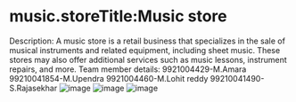 # music.storeTitle:Music store
Description: A music store is a retail business that specializes in the sale of musical instruments and related equipment, including sheet music.
These stores may also offer additional services such as music lessons, instrument repairs, and more. 
Team member details:
9921004429-M.Amara
99210041854-M.Upendra
9921004460-M.Lohit reddy
99210041490-S.Rajasekhar
![image](https://github.com/reddysred/music.store/assets/161060941/c80be44e-17da-450a-96eb-a87db0a8f4d8)
![image](https://github.com/reddysred/music.store/assets/161060941/bbdb1eab-eb37-4b2b-972d-a1930470a301)
![image](https://github.com/reddysred/music.store/assets/161060941/8cee45a4-84fe-49bb-97ac-b81cd0860ad0)



